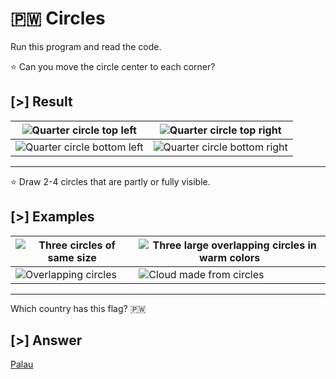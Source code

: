 # 🇵🇼 Circles

Run this program and read the code.

⭐ Can you move the circle center to each corner?

## [>] Result

| ![Quarter circle top left](samples/intro/img/circles-top-left.svg)       | ![Quarter circle top right](samples/intro/img/circles-top-right.svg)       |
| ------------------------------------------------------------------------ | -------------------------------------------------------------------------- |
| ![Quarter circle bottom left](samples/intro/img/circles-bottom-left.svg) | ![Quarter circle bottom right](samples/intro/img/circles-bottom-right.svg) |

---

⭐ Draw 2-4 circles that are partly or fully visible.

## [>] Examples

| ![Three circles of same size](samples/intro/img/circles-anika.svg) | ![Three large overlapping circles in warm colors](samples/intro/img/circles-mali.svg) |
| ------------------------------------------------------------------ | ------------------------------------------------------------------------------------- |
| ![Overlapping circles](samples/intro/img/circles-camh.svg)         | ![Cloud made from circles](samples/intro/img/circles-kathi.svg)                       |

---

Which country has this flag? 🇵🇼

## [>] Answer

[Palau]

[Palau]: https://en.wikipedia.org/wiki/Palau
